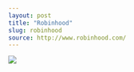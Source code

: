 ```yaml
---
layout: post
title: "Robinhood"
slug: robinhood
source: http://www.robinhood.com/
---
```


<img src="{{ site.url }}/assets/img/screenshots/robinhood.jpg">
